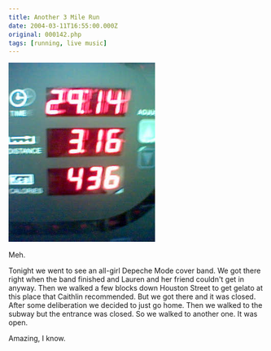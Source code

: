 ```yaml
---
title: Another 3 Mile Run
date: 2004-03-11T16:55:00.000Z
original: 000142.php
tags: [running, live music]
---
```


<p class="polaroid" style="--deg: -2deg"><img src="./3milerun.jpg" /></p>
Meh.

Tonight we went to see an all-girl Depeche Mode cover band. We got there right when the band finished and Lauren and her friend couldn't get in anyway. Then we walked a few blocks down Houston Street to get gelato at this place that Caithlin recommended. But we got there and it was closed. After some deliberation we decided to just go home. Then we walked to the subway but the entrance was closed. So we walked to another one. It was open.

Amazing, I know.
